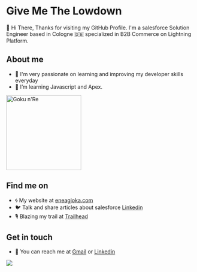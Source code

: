 # Give Me The Lowdown

👋 Hi There, Thanks for visiting my GitHub Profile. I'm a salesforce Solution Engineer based in Cologne 🇩🇪 specialized in B2B Commerce on Lightning Platform. 

## About me 
- 🔭 I'm very passionate on learning and improving my developer skills everyday
- 🌱 I’m learning Javascript and Apex.

<p align="left">
  <img src="https://i.imgur.com/znnK0Cw.png" width="200" title="Goku n'Re">
</p>

## Find me on
- 🌀 My website at [eneagjoka.com](https://eneagjoka.com)
- 🐦 Talk and share articles about salesforce [Linkedin](https://www.linkedin.com/in/eneagjoka/)
- 🎙️ Blazing my trail at [Trailhead](https://trailblazer.me/id/eneagjoka)

## Get in touch
- 📧 You can reach me at [Gmail](enea.gjoka@trailblazercgl.com) or [Linkedin](https://www.linkedin.com/in/eneagjoka/)

<p align="left">
    <img src="https://visitor-badge.laobi.icu/badge?page_id=eneag-sf" id="counter">
</p>
